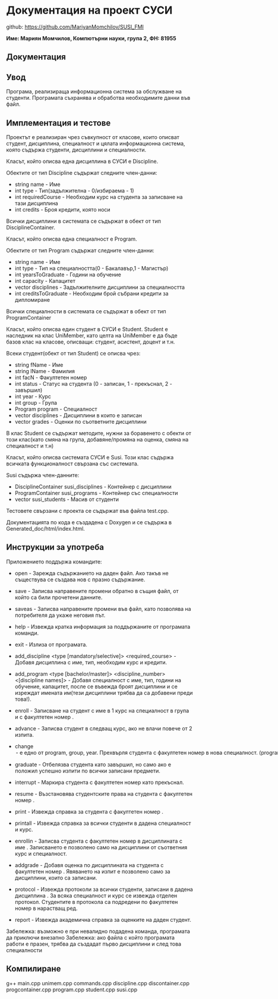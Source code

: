 # Документация на проект СУСИ

github: https://github.com/MariyanMomchilov/SUSI_FMI

**Име: Мариян Момчилов, Компютърни науки, група 2, ФН: 81955**

## Документация

## Увод

Програма, реализираща информационна система за обслужване на студенти. Програмата съхранява и обработва необходимите данни във файл.

## Имплементация и тестове

Проектът е реализиран чрез съвкупност от класове, които описват студент, дисциплина, специалност и цялата информационна система, която съдържа студенти, дисциплини и специалности.


Класът, който описва една дисциплина в СУСИ е Discipline.

Обектите от тип Discipline съдържат следните член-данни:

- string name - Име
- int type - Тип(задължителна - 0/избираема - 1)
- int requiredCourse - Необходим курс на студента за записване на тази дисциплина
- int credits - Броя кредити, която носи

Всички дисциплини в системата се съдържат в обект от тип DisciplineContainer. 

Класът, който описва една специалност е Program.

Обектите от тип Program съдържат следните член-данни:

- string name - Име
- int type - Тип на специалността(0 - Бакалавър,1 - Магистър)
- int yearsToGraduate - Години на обучение
- int capacity - Капацитет
- vector<Discipline> disciplines - Задължителните дисциплини за специалността
- int creditsToGraduate - Необходим брой събрани кредити за дипломиране

Всички специалности в системата се съдържат в обект от тип ProgramContainer

Класът, който описва един студент в СУСИ е Student. Student е наследник на клас UniMember, като целта на UniMember е да бъде базов клас на класове, описващи: студент, асистент, доцент и т.н. 

Всеки студент(обект от тип Student) се описва чрез:

- string fName - Име
- string lName - Фамилия
- int facN - Факултетен номер
- int status - Статус на студента (0 - записан, 1 - прекъснал, 2 - завършил)
- int year - Курс
- int group - Група
- Program program - Специалност
- vector<Discipline> disciplines - Дисциплини в които е записан
- vector<int> grades - Оценки по съответните дисциплини

В клас Student се съдържат методите, нужни за боравенето с обекти от този клас(като смяна на група, добавяне/промяна на оценка, смяна на специалност и т.н)

Класът, който описва системата СУСИ е Susi. Този клас съдържа всичката функционалност свързана със системата.

Susi съдържа член-данните:
- DisciplineContainer susi_disciplines - Контейнер с дисциплини
- ProgramContainer susi_programs - Контейнер със специалности
- vector<Student> susi_students - Масив от студенти


Тестовете свързани с проекта се съдържат във файла test.cpp.

Документацията по кода е създадена с Doxygen и се съдържа в Generated_doc/html/index.html.

## Инструкции за употреба

Приложението поддържа командите:

- open - Зарежда съдържанието на даден файл. Ако такъв не съществува се създава нов с празно съдържание.
- save - Записва направените промени обратно в същия файл, от който са били прочетени данните.
- saveas - Записва направените промени във файл, като позволява на потребителя да укаже неговия път.
- help - Извежда кратка информация за поддържаните от програмата команди.
- exit - Излиза от програмата.

- add_discipline <name> <type [mandatory/selective]> <required_course> <credits> - Добавя дисциплина с име, тип, необходим курс и кредити.
- add_program <name> <type [bachelor/master]> <years> <capacity> <discipline_number> <[discipline names]> - Добавя специалност с име, тип, години на обучение, капацитет, после се въвежда броят дисциплини и се изреждат имената им(тези дисциплини трябва да са добавени преди това!).
- enroll <fn> <program> <group> <name> - Записване на студент с име <name> в 1 курс на специалност <program> в група <group> и с факултетен номер <fn>.
- advance <fn> - Записва студент в следващ курс, ако не влачи повече от 2 изпита.
- change <fn> <option> <value> - <option> е едно от program, group, year. Прехвърля студента с факултетен номер <fn> в нова специалност. (program), група (group) или курс (year) зададени чрез <value>. Прехвърлянето в група е възможно винаги. Прехвърлянето в следващ курс е възможно само, ако студентът е положил успешно изпитите по всички задължителни предмети от минали курсове, с евентуално изключение на максимум два курса. Прехвърляне в курс, различен от следващия, не е възможно. Прехвърлянето в друга специалност е възможно само, ако студентът е положил успешно изпити по всички задължителни предмети от минали курсове на новата специалност
- graduate <fn> - Отбелязва студента като завършил, но само ако е положил успешно изпити по всички записани предмети.
- interrupt <fn> - Маркира студента с факултетен номер <fn> като прекъснал.
- resume <fn> - Възстановява студентските права на студента с факултетен номер <fn>.
- print <fn> - Извежда справка за студента с факултетен номер <fn>.
- printall <program> <year> - Извежда справка за всички студенти в дадена специалност и курс.
- enrollin <fn> <course> - Записва студента с факултетен номер <fn> в дисциплината с име <course>. Записването е позволено само на дисциплини от съответния курс и специалност.
- addgrade <fn> <course> <grade> - Добавя оценка <grade> по дисциплината <course> на студента с факултетен номер <fn>. Явяването на изпит е позволено само за дисциплини, които са записани.
- protocol <course> - Извежда протоколи за всички студенти, записани в дадена дисциплина <course>. За всяка специалност и курс се извежда отделен протокол. Студентите в протокола са подредени по факултетен номер в нарастващ ред.
- report <fn> - Извежда академична справка за оценките на даден студент.

Забележка: възможно е при невалидно подадена команда, програмата да приключи внезапно
Забележка: ако файла с който програмата работи е празен, трябва да създадат първо дисциплини и след това специалности


## Компилиране

g++ main.cpp unimem.cpp commands.cpp discipline.cpp discontainer.cpp progcontainer.cpp program.cpp student.cpp susi.cpp


